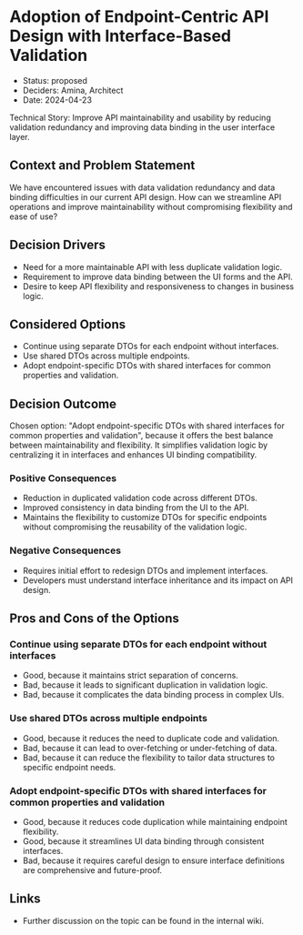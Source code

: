 # Adoption of Endpoint-Centric API Design with Interface-Based Validation

* Status: proposed
* Deciders: Amina, Architect
* Date: 2024-04-23

Technical Story: Improve API maintainability and usability by reducing validation redundancy and improving data binding in the user interface layer.

## Context and Problem Statement

We have encountered issues with data validation redundancy and data binding difficulties in our current API design. How can we streamline API operations and improve maintainability without compromising flexibility and ease of use?

## Decision Drivers

* Need for a more maintainable API with less duplicate validation logic.
* Requirement to improve data binding between the UI forms and the API.
* Desire to keep API flexibility and responsiveness to changes in business logic.

## Considered Options

* Continue using separate DTOs for each endpoint without interfaces.
* Use shared DTOs across multiple endpoints.
* Adopt endpoint-specific DTOs with shared interfaces for common properties and validation.

## Decision Outcome

Chosen option: "Adopt endpoint-specific DTOs with shared interfaces for common properties and validation", because it offers the best balance between maintainability and flexibility. It simplifies validation logic by centralizing it in interfaces and enhances UI binding compatibility.

### Positive Consequences

* Reduction in duplicated validation code across different DTOs.
* Improved consistency in data binding from the UI to the API.
* Maintains the flexibility to customize DTOs for specific endpoints without compromising the reusability of the validation logic.

### Negative Consequences

* Requires initial effort to redesign DTOs and implement interfaces.
* Developers must understand interface inheritance and its impact on API design.

## Pros and Cons of the Options

### Continue using separate DTOs for each endpoint without interfaces

* Good, because it maintains strict separation of concerns.
* Bad, because it leads to significant duplication in validation logic.
* Bad, because it complicates the data binding process in complex UIs.

### Use shared DTOs across multiple endpoints

* Good, because it reduces the need to duplicate code and validation.
* Bad, because it can lead to over-fetching or under-fetching of data.
* Bad, because it can reduce the flexibility to tailor data structures to specific endpoint needs.

### Adopt endpoint-specific DTOs with shared interfaces for common properties and validation

* Good, because it reduces code duplication while maintaining endpoint flexibility.
* Good, because it streamlines UI data binding through consistent interfaces.
* Bad, because it requires careful design to ensure interface definitions are comprehensive and future-proof.

## Links

* Further discussion on the topic can be found in the internal wiki.
